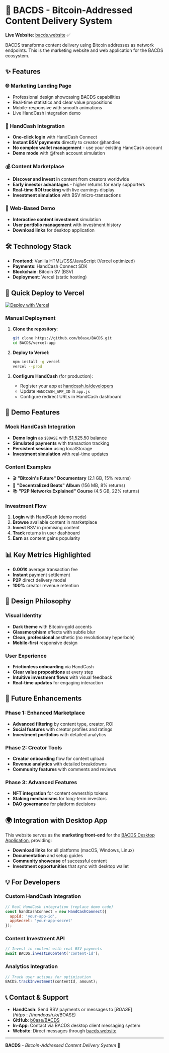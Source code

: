 # 🚀 BACDS - Bitcoin-Addressed Content Delivery System

**Live Website**: [bacds.website](https://bacds.website) ✅

BACDS transforms content delivery using Bitcoin addresses as network endpoints. This is the marketing website and web application for the BACDS ecosystem.

## ✨ Features

### 🌐 **Marketing Landing Page**
- Professional design showcasing BACDS capabilities
- Real-time statistics and clear value propositions
- Mobile-responsive with smooth animations
- Live HandCash integration demo

### 🔗 **HandCash Integration**
- **One-click login** with HandCash Connect
- **Instant BSV payments** directly to creator @handles
- **No complex wallet management** - use your existing HandCash account
- **Demo mode** with @fresh account simulation

### 💰 **Content Marketplace**
- **Discover and invest** in content from creators worldwide
- **Early investor advantages** - higher returns for early supporters
- **Real-time ROI tracking** with live earnings display
- **Investment simulation** with BSV micro-transactions

### 📱 **Web-Based Demo**
- **Interactive content investment** simulation
- **User portfolio management** with investment history
- **Download links** for desktop application

## 🛠️ Technology Stack

- **Frontend**: Vanilla HTML/CSS/JavaScript (Vercel optimized)
- **Payments**: HandCash Connect SDK
- **Blockchain**: Bitcoin SV (BSV)
- **Deployment**: Vercel (static hosting)

## 🚀 Quick Deploy to Vercel

[![Deploy with Vercel](https://vercel.com/button)](https://vercel.com/new/clone?repository-url=https://github.com/b0ase/BACDS/tree/main/vercel-app)

### Manual Deployment

1. **Clone the repository**:
   ```bash
   git clone https://github.com/b0ase/BACDS.git
   cd BACDS/vercel-app
   ```

2. **Deploy to Vercel**:
   ```bash
   npm install -g vercel
   vercel --prod
   ```

3. **Configure HandCash** (for production):
   - Register your app at [handcash.io/developers](https://handcash.io/developers)
   - Update `HANDCASH_APP_ID` in `app.js`
   - Configure redirect URLs in HandCash dashboard

## 🎯 Demo Features

### Mock HandCash Integration
- **Demo login** as `$BOASE` with $1,525.50 balance
- **Simulated payments** with transaction tracking
- **Persistent session** using localStorage
- **Investment simulation** with real-time updates

### Content Examples
- 🎬 **"Bitcoin's Future" Documentary** (2.1 GB, 15% returns)
- 🎵 **"Decentralized Beats" Album** (156 MB, 8% returns)  
- 📚 **"P2P Networks Explained" Course** (4.5 GB, 22% returns)

### Investment Flow
1. **Login** with HandCash (demo mode)
2. **Browse** available content in marketplace
3. **Invest** BSV in promising content
4. **Track** returns in user dashboard
5. **Earn** as content gains popularity

## 📊 Key Metrics Highlighted

- **0.001¢** average transaction fee
- **Instant** payment settlement
- **P2P** direct delivery model
- **100%** creator revenue retention

## 🎨 Design Philosophy

### Visual Identity
- **Dark theme** with Bitcoin-gold accents
- **Glassmorphism** effects with subtle blur
- **Clean, professional** aesthetic (no revolutionary hyperbole)
- **Mobile-first** responsive design

### User Experience
- **Frictionless onboarding** via HandCash
- **Clear value propositions** at every step
- **Intuitive investment flows** with visual feedback
- **Real-time updates** for engaging interaction

## 🔮 Future Enhancements

### Phase 1: Enhanced Marketplace
- **Advanced filtering** by content type, creator, ROI
- **Social features** with creator profiles and ratings
- **Investment portfolios** with detailed analytics

### Phase 2: Creator Tools
- **Creator onboarding** flow for content upload
- **Revenue analytics** with detailed breakdowns
- **Community features** with comments and reviews

### Phase 3: Advanced Features
- **NFT integration** for content ownership tokens
- **Staking mechanisms** for long-term investors
- **DAO governance** for platform decisions

## 🌍 Integration with Desktop App

This website serves as the **marketing front-end** for the [BACDS Desktop Application](../), providing:

- **Download links** for all platforms (macOS, Windows, Linux)
- **Documentation** and setup guides
- **Community showcase** of successful content
- **Investment opportunities** that sync with desktop wallet

## 💡 For Developers

### Custom HandCash Integration
```javascript
// Real HandCash integration (replace demo code)
const handCashConnect = new HandCashConnect({
  appId: 'your-app-id',
  appSecret: 'your-app-secret'
});
```

### Content Investment API
```javascript
// Invest in content with real BSV payments
await BACDS.investInContent('content-id');
```

### Analytics Integration
```javascript
// Track user actions for optimization
BACDS.trackInvestment(contentId, amount);
```

## 📞 Contact & Support

- **HandCash**: Send BSV payments or messages to [$BOASE](https://handcash.io/$BOASE)
- **GitHub**: [b0ase/BACDS](https://github.com/b0ase/BACDS)
- **In-App**: Contact via BACDS desktop client messaging system
- **Website**: Direct messages through [bacds.website](https://bacds.website)

---

**BACDS** - *Bitcoin-Addressed Content Delivery System* 🚀 